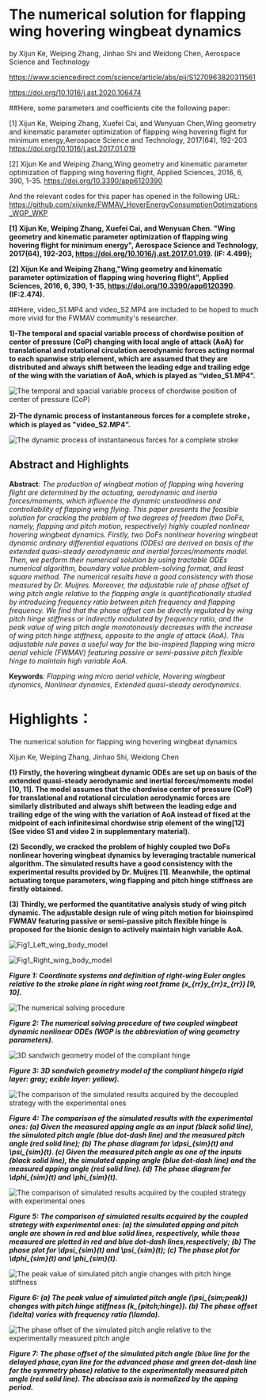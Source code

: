 ﻿# The numerical solution for flapping wing hovering wingbeat dynamics

by Xijun Ke, Weiping Zhang, Jinhao Shi and Weidong Chen, Aerospace Science and Technology

https://www.sciencedirect.com/science/article/abs/pii/S1270963820311561

https://doi.org/10.1016/j.ast.2020.106474

##Here, some parameters and coefficients cite the following paper:

[1] Xijun Ke, Weiping Zhang, Xuefei Cai, and Wenyuan Chen,Wing geometry and kinematic parameter optimization of flapping wing hovering flight for minimum energy,Aerospace Science and Technology, 2017(64), 192-203
https://doi.org/10.1016/j.ast.2017.01.019

[2] Xijun Ke and Weiping Zhang,Wing geometry and kinematic parameter optimization of flapping wing hovering flight, Applied Sciences, 2016, 6, 390, 1-35. 
https://doi.org/10.3390/app6120390

And the relevant codes for this paper has opened in the following URL:
https://github.com/xijunke/FWMAV_HoverEnergyConsumptionOptimizations_WGP_WKP


**[1] Xijun Ke, Weiping Zhang, Xuefei Cai, and Wenyuan Chen. "Wing geometry and kinematic parameter optimization of flapping wing hovering flight for minimum energy", Aerospace Science and Technology, 2017(64), 192-203, https://doi.org/10.1016/j.ast.2017.01.019. (IF: 4.499);**

**[2] Xijun Ke and Weiping Zhang,"Wing geometry and kinematic parameter optimization of flapping wing hovering flight", Applied Sciences, 2016, 6, 390, 1-35, https://doi.org/10.3390/app6120390. (IF:2.474).**



##Here, video_S1.MP4 and video_S2.MP4 are included to be hoped to much more vivid for the FWMAV community's researcher.

**1)-The temporal and spacial variable process of chordwise position of center of pressure (CoP) changing with local angle of attack (AoA) for translational and rotational circulation aerodynamic forces acting normal to each spanwise strip element, which are assumed that they are distributed and always shift between the leading edge and trailing edge of the wing with the variation of AoA, which is played as “video_S1.MP4”.**

![The temporal and spacial variable process of chordwise position of center of pressure (CoP)](https://github.com/xijunke/FWMAV_HoverWingbeatDynamics/blob/main/videos/video_S1.gif)


**2)-The dynamic process of instantaneous forces for a complete stroke，which is played as "video_S2.MP4”.**

![The dynamic process of instantaneous forces for a complete stroke](https://github.com/xijunke/FWMAV_HoverWingbeatDynamics/blob/main/videos/video_S2.gif)

## Abstract and Highlights 

**Abstract**: *The production of wingbeat motion of flapping wing hovering flight are determined by the actuating, aerodynamic and inertia forces/moments, which influence the dynamic unsteadiness and controllability of flapping wing flying. This paper presents the feasible solution for cracking the problem of two degrees of freedom (two DoFs, namely, flapping and pitch motion, respectively) highly coupled nonlinear hovering wingbeat dynamics. Firstly, two DoFs nonlinear hovering wingbeat dynamic ordinary differential equations (ODEs) are derived on basis of the extended quasi-steady aerodynamic and inertial forces/moments model. Then, we perform their numerical solution by using tractable ODEs numerical algorithm, boundary value problem-solving format, and least square method. The numerical results have a good consistency with those measured by Dr. Muijres. Moreover, the adjustable rule of phase offset of wing pitch angle relative to the flapping angle is quantificationally studied by introducing frequency ratio between pitch frequency and flapping frequency. We find that the phase offset can be directly regulated by wing pitch hinge stiffness or indirectly modulated by frequency ratio, and the peak value of wing pitch angle monotonously decreases with the increase of wing pitch hinge stiffness, opposite to the angle of attack (AoA). This adjustable rule paves a useful way for the bio-inspired flapping wing micro aerial vehicle (FWMAV) featuring passive or semi-passive pitch flexible hinge to maintain high variable AoA.*

**Keywords**: *Flapping wing micro aerial vehicle, Hovering wingbeat dynamics, Nonlinear dynamics, Extended quasi-steady aerodynamics.*


# Highlights：

The numerical solution for flapping wing hovering wingbeat dynamics

Xijun Ke, Weiping Zhang, Jinhao Shi, Weidong Chen

**(1) Firstly, the hovering wingbeat dynamic ODEs are set up on basis of the extended quasi-steady aerodynamic and inertial forces/moments model [10, 11]. The model assumes that the chordwise center of pressure (CoP) for translational and rotational circulation aerodynamic forces are similarly distributed and always shift between the leading edge and trailing edge of the wing with the variation of AoA instead of fixed at the midpoint of each infinitesimal chordwise strip element of the wing[12](See video S1 and video 2 in supplementary material).**

**(2) Secondly, we cracked the problem of highly coupled two DoFs nonlinear hovering wingbeat dynamics by leveraging tractable numerical algorithm. The simulated results have a good consistency with the experimental results provided by Dr. Muijres [1]. Meanwhile, the optimal actuating torque parameters, wing flapping and pitch hinge stiffness are firstly obtained.**

**(3) Thirdly, we performed the quantitative analysis study of wing pitch dynamic. The adjustable design rule of wing pitch motion for bioinspired FWMAV featuring passive or semi-passive pitch flexible hinge is proposed for the bionic design to actively maintain high variable AoA.**




![Fig1_Left_wing_body_model](https://github.com/xijunke/FWMAV_HoverWingbeatDynamics/blob/main/pic_png/Fig1_Left_wing_body_model_s1_4_12_2.png)

![Fig1_Right_wing_body_model](https://github.com/xijunke/FWMAV_HoverWingbeatDynamics/blob/main/pic_png/Fig1_Right_wing_body_model_s1_4_13_2.png)

***Figure 1: Coordinate systems and definition of right-wing Euler angles relative to the stroke plane in right wing root frame (x_{rr}y_{rr}z_{rr}) [9, 10].***


![The numerical solving procedure](https://github.com/xijunke/FWMAV_HoverWingbeatDynamics/blob/main/pic_png/Fig2.png)

***Figure 2: The numerical solving procedure of two coupled wingbeat dynamic nonlinear ODEs (WGP is the abbreviation of wing geometry parameters).***


![3D sandwich geometry model of the compliant hinge](https://github.com/xijunke/FWMAV_HoverWingbeatDynamics/blob/main/pic_png/Fig3.png)

***Figure 3: 3D sandwich geometry model of the compliant hinge(a rigid layer: gray; exible layer: yellow).***


![The comparison of the simulated results acquired by the decoupled strategy with the experimental ones](https://github.com/xijunke/FWMAV_HoverWingbeatDynamics/blob/main/pic_png/Fig4.png)

***Figure 4: The comparison of the simulated results with the experimental ones: (a) Given the measured apping angle as an input (black solid line), the simulated pitch angle (blue
dot-dash line) and the measured pitch angle (red solid line); (b) The phase diagram for \dpsi_{sim}(t) and  \psi_{sim}(t). (c) Given the measured pitch angle as one of the inputs (black solid
line), the simulated apping angle (blue dot-dash line) and the measured apping angle (red solid line). (d) The phase diagram for \dphi_{sim}(t) and \phi_{sim}(t).***


![The comparison of simulated results acquired by the coupled strategy with experimental ones](https://github.com/xijunke/FWMAV_HoverWingbeatDynamics/blob/main/pic_png/Fig5.png)

***Figure 5: The comparison of simulated results acquired by the coupled strategy with experimental ones: (a) the simulated apping and pitch angle are shown in red and blue solid lines, respectively, while those measured are plotted in red and blue dot-dash lines,respectively; (b) The phase plot for \dpsi_{sim}(t) and \psi_{sim}(t); (c) The phase plot for \dphi_{sim}(t) and \phi_{sim}(t).***


![The peak value of simulated pitch angle changes with pitch hinge stiffness](https://github.com/xijunke/FWMAV_HoverWingbeatDynamics/blob/main/pic_png/Fig6.png)

***Figure 6: (a) The peak value of simulated pitch angle (\psi_{sim;peak}) changes with pitch hinge stiffness (k_{pitch;hinge}). (b) The phase offset (\delta) varies with frequency ratio (\lamda).***


![The phase offset of the simulated pitch angle relative to the experimentally measured pitch angle](https://github.com/xijunke/FWMAV_HoverWingbeatDynamics/blob/main/pic_png/Fig7.png)

***Figure 7: The phase offset of the simulated pitch angle (blue line for the delayed phase,cyan line for the advanced phase and green dot-dash line for the symmetry phase) relative to the experimentally measured pitch angle (red solid line). The abscissa axis is normalized by the apping period.***



